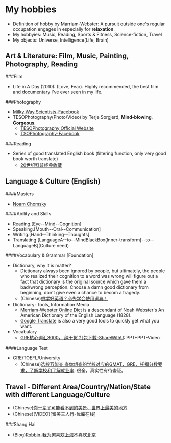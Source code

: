 My hobbies
===========
* Definition of hobby by Marriam-Webster: A pursuit outside one's regular occupation engages in especially for __relaxation__.
* My hobbyies: Music, Reading, Sports & Fitness, Science-fiction, Travel
* My objects: Universe, Intelligence(Life, Brain)


Art & Literature: Film, Music, Painting, Photography, Reading
----------------------------------------------------------------
###Film
* Life in A Day (2010): (Love, Fear). Highly recommended, the best film and documentary I've ever seen in my life.

###Photography
* [Milky Way Scientists-Facebook](http://www.facebook.com/Milkway.Nasa.115943216485228220871)
* TESOPhotography(Photo/Video) by Terje Sorgjerd, __Mind-blowing__, __Gorgeous__.
  * [TESOPhotography Official Website](http://tesophotography.com)
  * [TSOPhotography-Facebook](http://www.facebook.com/TSOPhotography)

###Reading
* Series of good translated English book (filtering function, only very good book worth translate)
  * [20世纪科普经典收藏](http://www.sciencep.com/s_congshu_more.php?type=&id=172&csid=172)


Language & Culture (English)
--------------------------------
####Masters
* [Noam Chomsky](http://en.wikipedia.org/wiki/Noam_Chomsky)

####Ability and Skills
* Reading.[Eye--Mind--Cognition]
* Speaking.[Mouth--Oral--Communication]
* Writing.[Hand--Thinking--Thoughts]
* Translating.[LanguageA--to--MindBlackBox(Inner-transform)--to--LanguageB](Culture need)

####Vocabulary & Grammar [Foundation]
* Dictionary, why it is matter?
  * Dictionary always been ignored by people, but ultimately, the people who realized their cognition to a word was wrong will figure out a fact that dictionary is the original source which gave them a bad/wrong perception. Choose a damn good dictionary from beginning, don't give even a chance to becom a tragedy.   
  * (Chinese)[想学好英语？必先学会使用词典！](http://page.renren.com/601010496/note/899133279)
* Dictionary: Tools, Information Media 
  * [Merriam-Webster Online Dict](http://www.merriam-webster.com/) is a descendant of Noah Webster's An American Dictionary of the English Language (1828).
  * [Google Translate](http://translate.google.com/) is also a very good tools to quickly get what you want.
* Vocabulary
  * [GRE核心词汇3000， 纯干货 打包下载-ShareWithU](http://www.sharewithu.com/thread-471738-1-1.html): PPT+PPT-Video

####Language Test
* GRE/TOEFL/University
  * (Chinese)[选校万能查 查你想查的学校对应的GMAT，GRE，托福分数要求，了解学校和了解就业率](http://page.renren.com/601374366/note/899171844): 很全，真实性有待查证。


Travel - Different Area/Country/Nation/State with different Language/Culture
-----------------------------------------------------------------------------
* (Chinese)[你一辈子可能看不到的美景、世界上最美的地方](http://www.360doc.com/content/12/0912/17/544508_235750036.shtml)
* (Chinese)(VIDEO)[留美三人行-优库在线]

###Shang Hai
* (Blog)[Robbin-我为何喜欢上海不喜欢北京](http://www.robbinfan.com/blog/31/why-love-shanghai)

